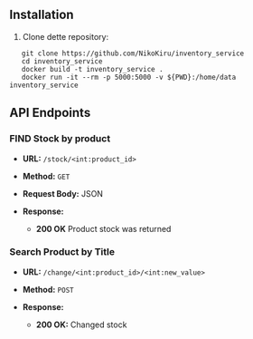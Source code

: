 
## Installation

1. Clone dette repository:

```
   git clone https://github.com/NikoKiru/inventory_service
   cd inventory_service
   docker build -t inventory_service .
   docker run -it --rm -p 5000:5000 -v ${PWD}:/home/data inventory_service
```

## API Endpoints

### FIND Stock by product

- **URL:** `/stock/<int:product_id>`
- **Method:** `GET`
- **Request Body:** JSON

- **Response:**

  - **200 OK** Product stock was returned

### Search Product by Title

- **URL:** `/change/<int:product_id>/<int:new_value>`
- **Method:** `POST`

- **Response:**

  - **200 OK:** Changed stock